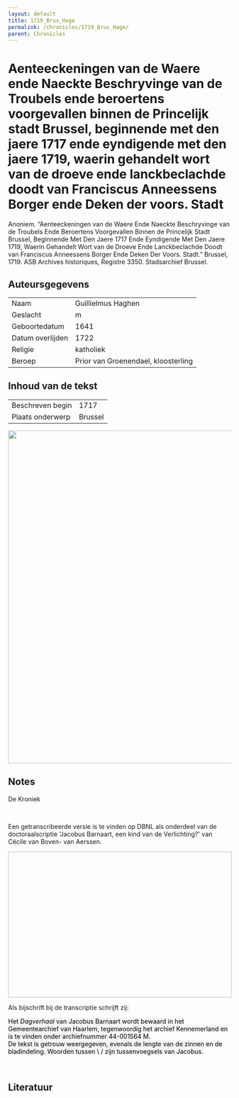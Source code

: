 ```yaml
---
layout: default
title: 1719_Brus_Hage
permalink: /chronicles/1719_Brus_Hage/
parent: Chronicles
--- 
```



# Aenteeckeningen van de Waere ende Naeckte Beschryvinge van de Troubels ende beroertens voorgevallen binnen de Princelijk stadt Brussel, beginnende met den jaere 1717 ende eyndigende met den jaere 1719, waerin gehandelt wort van de droeve ende lanckbeclachde doodt van Franciscus Anneessens Borger ende Deken der voors. Stadt 

Anoniem. “Aenteeckeningen van de Waere Ende Naeckte Beschryvinge van de Troubels Ende Beroertens Voorgevallen Binnen de Princelijk Stadt Brussel, Beginnende Met Den Jaere 1717 Ende Eyndigende Met Den Jaere 1719, Waerin Gehandelt Wort van de Droeve Ende Lanckbeclachde Doodt van Franciscus Anneessens Borger Ende Deken Der Voors. Stadt.” Brussel, 1719. ASB Archives historiques, Registre 3350. Stadsarchief Brussel. 

## Auteursgegevens 

| | | 
| --------------- | --------------- | 
| Naam | Guillielmus Haghen | 
| Geslacht | m | 
 | Geboortedatum | 1641 | 
| Datum overlijden | 1722 | 
| Religie | katholiek | 
| Beroep | Prior van Groenendael, kloosterling | 

## Inhoud van de tekst 

| | | 
| --------------- | --------------- | 
| Beschreven begin | 1717 | 
| Plaats onderwerp | Brussel | 

[<img src="..\..\barplots_chronicles\1719_Brus_Hage.jpg" width="750"/>](..\..\barplots_chronicles\1719_Brus_Hage.jpg) 

## Notes 

<div data-schema-version="8"><p>De Kroniek</p>
<p>&nbsp;</p>
<p>Een getranscribeerde versie is te vinden op DBNL als onderdeel van de doctoraalscriptie 'Jacobus Barnaart, een kind van de Verlichting?' van Cécile van Boven- van Aerssen.</p>
<p><img alt="" data-attachment-key="XMKBAG3I" width="606" height="329"></p>
<p>Als bijschrift bij de transcriptie schrijft zij:</p>
<p><span style="color: #000000"><span style="background-color: #f3f4f5">Het&nbsp;</span></span><em><span style="color: #000000"><span style="background-color: #f3f4f5">Dagverhaal</span></span></em><span style="color: #000000"><span style="background-color: #f3f4f5">&nbsp;van Jacobus Barnaart wordt bewaard in het Gemeentearchief van Haarlem, tegenwoordig het archief Kennemerland en is te vinden onder archiefnummer 44-001564 M.<br>De tekst is getrouw weergegeven, evenals de lengte van de zinnen en de bladindeling. Woorden tussen \ / zijn tussenvoegsels van Jacobus.</span></span></p>
<p>&nbsp;</p>
</div> 

## Literatuur 

